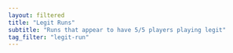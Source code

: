 ```yaml
---
layout: filtered
title: "Legit Runs"
subtitle: "Runs that appear to have 5/5 players playing legit"
tag_filter: "legit-run"
---
```

